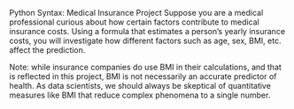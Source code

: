Python Syntax: Medical Insurance Project
Suppose you are a medical professional curious about how certain factors contribute to medical insurance costs. 
Using a formula that estimates a person’s yearly insurance costs, you will investigate how different factors such as age, sex, BMI, etc. 
affect the prediction.

Note: while insurance companies do use BMI in their calculations, and that is reflected in this project, BMI is not necessarily an accurate predictor of health. 
As data scientists, we should always be skeptical of quantitative measures like BMI that reduce complex phenomena to a single number.

